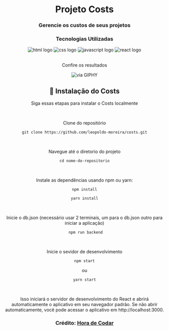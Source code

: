 <div align="center">
  <h1>Projeto Costs</h1>
  <h3>Gerencie os custos de seus projetos</h3>
  
  
  
  ### Tecnologias Utilizadas
  <div styles="display:flex;flex-direction:row">
    <img alt="html logo" src="https://img.shields.io/badge/HTML-239120?logo=html5&logoColor=white&style=for-the-badge"/>
    <img alt="css logo" src="https://img.shields.io/badge/CSS-239120?logo=css3&logoColor=white&style=for-the-badge"/>
    <img alt="javascript logo" src="https://img.shields.io/badge/JavaScript-F7DF1E?logo=javascript&logoColor=black&style=for-the-badge"/>
    <img alt="react logo" src="https://img.shields.io/badge/React-20232A?logo=react&logoColor=61DAFB&style=for-the-badge"/>
  </div>

  <br>
  <p>Confire os resultados</p>

  ![via GIPHY](https://media.giphy.com/media/JSkzuZd1qqJSdD5bRa/giphy.gif)

<h2>🚀 Instalação do Costs</h2>
<p>Siga essas etapas para instalar o Costs localmente</p>

<br>

Clone do repositório

   ```
  git clone https://github.com/leopoldo-moreira/costs.git
  ```
<br>

Navegue até o diretorio do projeto

<div style="text-align:center">
  
  ```
  cd nome-do-repositorio
  ```

</div>

   
<br>

Instale as dependências usando npm ou yarn:
<br>

   ```
  npm install
  ```

   ```
 yarn install
  ```
<br>

Inicie o db.json (necessário usar 2 terminais, um para o db.json outro para iniciar a aplicação)

 ```
  npm run backend
  ```
<br>

Inicie o sevidor de desenvolvimento
   ```
  npm start
  ```
  ou
   ```
  yarn start
  ```
<br>

<p>Isso iniciará o servidor de desenvolvimento do React e abrirá automaticamente o aplicativo em seu navegador padrão. Se não abrir automaticamente, você pode acessar o aplicativo em http://localhost:3000.</p>
  
  
  
  
  ### Crédito: <a href="https://www.youtube.com/watch?v=FXqX7oof0I4&list=PLnDvRpP8BneyVA0SZ2okm-QBojomniQVO">Hora de Codar</a>
</div>
